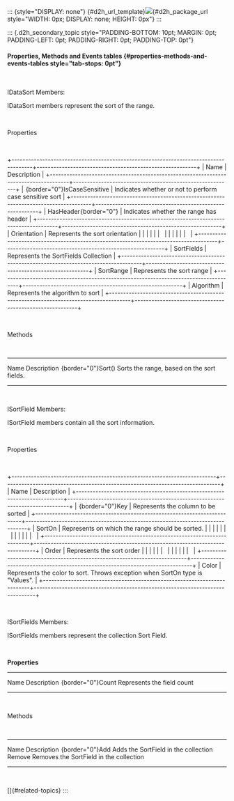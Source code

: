 ::: {style="DISPLAY: none"}
[](ms-xhelp:///?Id=d2h_url_template){#d2h_url_template}![](!package_url!){#d2h_package_url style="WIDTH: 0px; DISPLAY: none; HEIGHT: 0px"}
:::

::: {.d2h_secondary_topic style="PADDING-BOTTOM: 10pt; MARGIN: 0pt; PADDING-LEFT: 0pt; PADDING-RIGHT: 0pt; PADDING-TOP: 0pt"}
#### Properties, Methods and Events tables {#properties-methods-and-events-tables style="tab-stops: 0pt"}

 

IDataSort Members:

IDataSort members represent the sort of the range.

 

Properties

 

+-------------------------------------------------------------------------------------+---------------------------------------------------------+
| Name                                                                                | Description                                             |
+-------------------------------------------------------------------------------------+---------------------------------------------------------+
| ![Description: Public method](ImagesExt/image47_140.gif){border="0"}IsCaseSensitive | Indicates whether or not to perform case sensitive sort |
+-------------------------------------------------------------------------------------+---------------------------------------------------------+
| HasHeader![Description: Public method](ImagesExt/image47_140.gif){border="0"}       | Indicates whether the range has header                  |
+-------------------------------------------------------------------------------------+---------------------------------------------------------+
| Orientation                                                                         | Represents the sort orientation                         |
|                                                                                     |                                                         |
|                                                                                     |                                                         |
|                                                                                     |                                                         |
|                                                                                     |                                                         |
+-------------------------------------------------------------------------------------+---------------------------------------------------------+
| SortFields                                                                          | Represents the SortFields Collection                    |
+-------------------------------------------------------------------------------------+---------------------------------------------------------+
| SortRange                                                                           | Represents the sort range                               |
+-------------------------------------------------------------------------------------+---------------------------------------------------------+
| Algorithm                                                                           | Represents the algorithm to sort                        |
+-------------------------------------------------------------------------------------+---------------------------------------------------------+

 

Methods

 

  ---------------------------------------------------------------------------- --------------------------------------------
  Name                                                                         Description
  ![Description: Public method](ImagesExt/image47_140.gif){border="0"}Sort()   Sorts the range, based on the sort fields.
  ---------------------------------------------------------------------------- --------------------------------------------

 

ISortField Members:

ISortField members contain all the sort information.

 

Properties

 

+-------------------------------------------------------------------------+------------------------------------------------------------------------------+
| Name                                                                    | Description                                                                  |
+-------------------------------------------------------------------------+------------------------------------------------------------------------------+
| ![Description: Public method](ImagesExt/image47_140.gif){border="0"}Key | Represents the column to be sorted                                           |
+-------------------------------------------------------------------------+------------------------------------------------------------------------------+
| SortOn                                                                  | Represents on which the range should be sorted.                              |
|                                                                         |                                                                              |
|                                                                         |                                                                              |
|                                                                         |                                                                              |
|                                                                         |                                                                              |
+-------------------------------------------------------------------------+------------------------------------------------------------------------------+
| Order                                                                   | Represents the sort order                                                    |
|                                                                         |                                                                              |
|                                                                         |                                                                              |
|                                                                         |                                                                              |
|                                                                         |                                                                              |
+-------------------------------------------------------------------------+------------------------------------------------------------------------------+
| Color                                                                   | Represents the color to sort. Throws exception when SortOn type is "Values". |
+-------------------------------------------------------------------------+------------------------------------------------------------------------------+

 

ISortFields Members:        

ISortFields members represent the collection Sort Field.

 

**Properties**

  --------------------------------------------------------------------------- ----------------------------
  Name                                                                        Description
  ![Description: Public method](ImagesExt/image47_140.gif){border="0"}Count   Represents the field count
  --------------------------------------------------------------------------- ----------------------------

 

Methods

 

  ------------------------------------------------------------------------- -----------------------------------------
  Name                                                                      Description
  ![Description: Public method](ImagesExt/image47_140.gif){border="0"}Add   Adds the SortField in the collection
  Remove                                                                    Removes the SortField in the collection
  ------------------------------------------------------------------------- -----------------------------------------

 

[]{#related-topics}
:::
